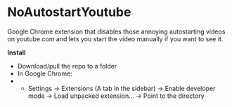 NoAutostartYoutube
==================
Google Chrome extension that disables those annoying autostarting videos on youtube.com and lets you start the video manually if you want to see it.

**Install**
- Download/pull the repo to a folder
- In Google Chrome:
- - Settings -> Extensions (A tab in the sidebar) -> Enable developer mode -> Load unpacked extension... -> Point to the directory
